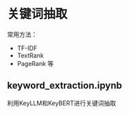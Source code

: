 # 关键词抽取
常用方法：
- TF-IDF
- TextRank
- PageRank
等  

## keyword_extraction.ipynb
利用KeyLLM和KeyBERT进行关键词抽取